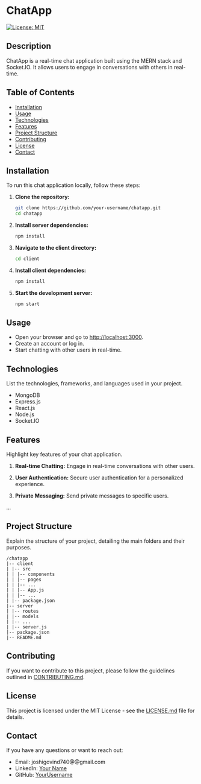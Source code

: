 # ChatApp

[![License: MIT](https://img.shields.io/badge/License-MIT-blue.svg)](https://opensource.org/licenses/MIT)

## Description

ChatApp is a real-time chat application built using the MERN stack and Socket.IO. It allows users to engage in conversations with others in real-time.

## Table of Contents

- [Installation](#installation)
- [Usage](#usage)
- [Technologies](#technologies)
- [Features](#features)
- [Project Structure](#project-structure)
- [Contributing](#contributing)
- [License](#license)
- [Contact](#contact)

## Installation

To run this chat application locally, follow these steps:

1. **Clone the repository:**
    ```bash
    git clone https://github.com/your-username/chatapp.git
    cd chatapp
    ```

2. **Install server dependencies:**
    ```bash
    npm install
    ```

3. **Navigate to the client directory:**
    ```bash
    cd client
    ```

4. **Install client dependencies:**
    ```bash
    npm install
    ```

5. **Start the development server:**
    ```bash
    npm start
    ```

## Usage

- Open your browser and go to [http://localhost:3000](http://localhost:3000).
- Create an account or log in.
- Start chatting with other users in real-time.

## Technologies

List the technologies, frameworks, and languages used in your project.

- MongoDB
- Express.js
- React.js
- Node.js
- Socket.IO

## Features

Highlight key features of your chat application.

1. **Real-time Chatting:**
    Engage in real-time conversations with other users.

2. **User Authentication:**
    Secure user authentication for a personalized experience.

3. **Private Messaging:**
    Send private messages to specific users.

...

## Project Structure

Explain the structure of your project, detailing the main folders and their purposes.

```
/chatapp
|-- client
| |-- src
| | |-- components
| | |-- pages
| | |-- ...
| | |-- App.js
| | |-- ...
| |-- package.json
|-- server
| |-- routes
| |-- models
| |-- ...
| |-- server.js
|-- package.json
|-- README.md

```


## Contributing

If you want to contribute to this project, please follow the guidelines outlined in [CONTRIBUTING.md](CONTRIBUTING.md).

## License

This project is licensed under the MIT License - see the [LICENSE.md](LICENSE.md) file for details.

## Contact

If you have any questions or want to reach out:

- Email: joshigovind740@@gmail.com
- LinkedIn: [Your Name](https://www.linkedin.com/in/iamgovindp/)
- GitHub: [YourUsername](https://github.com/govindjoshi9)
